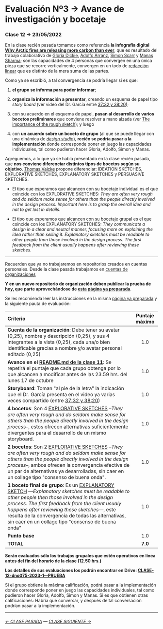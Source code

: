 # Evaluación Nº3 → Avance de investigación y bocetaje

### Clase 12 → 23/05/2022 

En la clase recién pasada tomamos como referencia **la infografía digital [Why Arctic fires are releasing more carbon than ever](https://graphics.reuters.com/CLIMATE-CHANGE/WILDFIRE-EMISSIONS/zjvqkrwmnvx/)**, que es resultado del trabajo colaborativo de [Gloria Dickie](https://twitter.com/GloriaDickie), [Adolfo Arranz](https://twitter.com/adolfux), [Simon Scarr](http://www.simonscarr.com/) y [Manas Sharma](https://www.linkedin.com/in/manas-sharma-69b516179/); son las capacidades de 4 personas que convergen en una única pieza que se recorre verticalmente, convergen en un todo de [redacción linear](https://www.youtube.com/watch?v=iEB3oILm-qQ&t=2010s) que es distinto de la mera suma de las partes.

Como ya se escribió, a tal convergencia se podría llegar si es que: 

1. **el grupo se informa para poder informar**; 

2. **organiza la información a presentar**, creando un esquema de papel tipo *story board* (ver video del Dr. García entre [37:32 y 38:20](https://youtu.be/iEB3oILm-qQ?t=2252));

3. con su acuerdo en el esquema de papel, **pasan al desarrollo de varios bocetos preliminares** que conviene resolver a mano alzada (ver [The importance of the rough sketch](https://www.behance.net/gallery/37869347/Infographics-The-importance-of-the-rough-sketch)); y luego

4. con **un acuerdo sobre un boceto de grupo** (al que se puede llegar con una dinámica de [*design studio*](https://medium.com/@jc.stories/lean-ux-running-a-design-studio-8c0c94ae69d4)), **recién se podría pasar a la implementación** donde corresponde poner en juego las capacidades individuales, tal como pudieron hacer Gloria, Adolfo, Simon y Manas.

Agreguemos, a lo que ya se había presentado en la clase recién pasada, que **nos conviene diferenciar distintos tipos de bocetos según su objetivo**. [Thomas Valcke](https://sketching4ids.wordpress.com/sketches-classification/) propone diferenciar: IDEATION SKETCHES, EXPLORATIVE SKETCHES, EXPLANATORY SKETCHES y PERSUASIVE SKETCHES.

- El tipo que esperamos que alcancen con su bocetaje individual es el que coincide con los EXPLORATIVE SKETCHES: *They are often very rough and do seldom make sense for others than the people directly involved in the design process. Important here is to grasp the overall idea and not to get lost in details*.

- El tipo que esperamos que alcancen con su bocetaje grupal es el que coincide con los EXPLANATORY SKETCHES: *They communicate a design in a clear and neutral manner, focusing more on explaining the idea rather than selling it. Explanatory sketches must be readable to other people than those involved in the design process. The first feedback from the client usually happens after reviewing these sketches*.


- - - - - - 

Recuerden que ya no trabajaremos en repositorios creados en cuentas personales. Desde la clase pasada trabajamos en [cuentas de organizaciones](https://docs.github.com/es/organizations)

**Y en un nuevo repositorio de organización deben publicar la prueba de hoy, que parte aprovechándose de [esta página ya preparada](https://profesorfaco.github.io/dno075-2023-1/clase-12/)**.

Se les recomienda leer las instrucciones en la misma [página ya preparada](https://profesorfaco.github.io/dno075-2023-1/clase-12/) y la siguiente pauta de evaluación:

| Criterio             | Puntaje máximo |
|:---------------------|:--------------:|
| **Cuenta de la organización**: Debe tener su avatar (0,25), nombre y descripción (0,25), y sus 4 integrantes a la vista (0,25), cada una/o bien identificable gracias a nombre y/o avatar personal editado (0,25) | 1.0 |
| **Avance en el [README.md de la clase 11](https://docs.google.com/spreadsheets/d/17cxDrIpKTU8JZrXbbQH6Rw84CJAK54SU4KHOoTcjVhY/edit?usp=sharing)**: Se repetirá el puntaje que cada grupo obtenga por lo que alcancen a modificar antes de las 23.59 hrs. del lunes 17 de octubre | 1.0 |
| **Storyboard**: Toman "al pie de la letra" la indicación que el Dr. García presenta en el video ya varias veces compartido (entre [37:32 y 38:20](https://youtu.be/iEB3oILm-qQ?t=2252)) | 1.0 |
| **4 bocetos**: Son 4 [EXPLORATIVE SKETCHES](https://sketching4ids.wordpress.com/sketches-classification/) –*They are often very rough and do seldom make sense for others than the people directly involved in the design process*–, estos ofrecen alternativas suficientemente divergentes para el desarrollo de un mismo storyboard. | 1.0 |
| **2 bocetos**: Son 2 [EXPLORATIVE SKETCHES](https://sketching4ids.wordpress.com/sketches-classification/) –*They are often very rough and do seldom make sense for others than the people directly involved in the design process*–, ambos ofrecen la convergencia efectiva de un par de alternativas ya desarrolladas, sin caer en un collage tipo "consenso de buena onda". | 1.0 |
| **1 boceto final de grupo**: Es un [EXPLANATORY SKETCH](https://sketching4ids.wordpress.com/sketches-classification/) —*Explanatory sketches must be readable to other people then those involved in the design process. The first feedback from the client usualy happens after reviewing these sketches*—, este resulta de la convergencia de todas las alternativas, sin caer en un collage tipo "consenso de buena onda" | 1.0 |
| **Punto base** | 1.0 |
| **TOTAL** | **7.0** |

**Serán evaluados sólo los trabajos grupales que estén operativos en línea antes del fin del horario de la clase (12.50 hrs.)** 

**Los detalles de sus evaluaciones los podrán encontrar en Drive: [CLASE-12-dno075-2023-1--PRUEBA](https://docs.google.com/spreadsheets/d/1FhdY8XJN11Zo66bKxQWPlNTTl9f2E-31ba8cYqoVZ-E/edit?usp=sharing)**

Si el grupo obtiene la máxima calificación, podrá pasar a la implementación donde corresponde poner en juego las capacidades individuales, tal como pudieron hacer Gloria, Adolfo, Simon y Manas. Si es que obtienen otras calificaciones: Habría que conversar, y después de tal conversación podrían pasar a la implementación.

- - - - - - - -

###### [← CLASE PASADA](https://github.com/profesorfaco/dno075-2023-1/tree/main/clase-11) — [CLASE SIGUIENTE →](https://github.com/profesorfaco/dno075-2023-1/tree/main/clase-13) 
